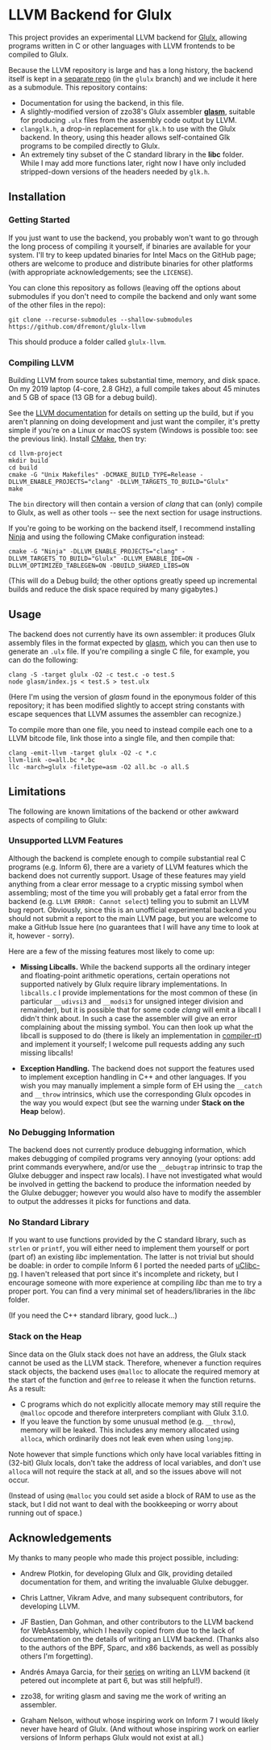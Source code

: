 # LLVM Backend for Glulx

This project provides an experimental LLVM backend for [Glulx](https://www.eblong.com/zarf/glulx/), allowing programs written in C or other languages with LLVM frontends to be compiled to Glulx.

Because the LLVM repository is large and has a long history, the backend itself is kept in a [separate repo](https://github.com/dfremont/llvm-project) (in the `glulx` branch) and we include it here as a submodule.
This repository contains:

* Documentation for using the backend, in this file.
* A slightly-modified version of zzo38's Glulx assembler [**glasm**](https://www.npmjs.com/package/glasm), suitable for producing `.ulx` files from the assembly code output by LLVM.
* `clangglk.h`, a drop-in replacement for `glk.h` to use with the Glulx backend. In theory, using this header allows self-contained Glk programs to be compiled directly to Glulx.
* An extremely tiny subset of the C standard library in the **libc** folder. While I may add more functions later, right now I have only included stripped-down versions of the headers needed by `glk.h`.

## Installation

### Getting Started

If you just want to use the backend, you probably won't want to go through the long process of compiling it yourself, if binaries are available for your system.
I'll try to keep updated binaries for Intel Macs on the GitHub page; others are welcome to produce and distribute binaries for other platforms (with appropriate acknowledgements; see the `LICENSE`).

You can clone this repository as follows (leaving off the options about submodules if you don't need to compile the backend and only want some of the other files in the repo):

```
git clone --recurse-submodules --shallow-submodules https://github.com/dfremont/glulx-llvm
```

This should produce a folder called `glulx-llvm`.

### Compiling LLVM

Building LLVM from source takes substantial time, memory, and disk space.
On my 2019 laptop (4-core, 2.8 GHz), a full compile takes about 45 minutes and 5 GB of space (13 GB for a debug build).

See the [LLVM documentation](https://clang.llvm.org/get_started.html) for details on setting up the build, but if you aren't planning on doing development and just want the compiler, it's pretty simple if you're on a Linux or macOS system (Windows is possible too: see the previous link).
Install [CMake](https://cmake.org/download/), then try:

```
cd llvm-project
mkdir build
cd build
cmake -G "Unix Makefiles" -DCMAKE_BUILD_TYPE=Release -DLLVM_ENABLE_PROJECTS="clang" -DLLVM_TARGETS_TO_BUILD="Glulx"
make
```

The `bin` directory will then contain a version of _clang_ that can (only) compile to Glulx, as well as other tools -- see the next section for usage instructions.

If you're going to be working on the backend itself, I recommend installing [Ninja](https://ninja-build.org/) and using the following CMake configuration instead:

```
cmake -G "Ninja" -DLLVM_ENABLE_PROJECTS="clang" -DLLVM_TARGETS_TO_BUILD="Glulx" -DLLVM_ENABLE_IDE=ON -DLLVM_OPTIMIZED_TABLEGEN=ON -DBUILD_SHARED_LIBS=ON
```

(This will do a Debug build; the other options greatly speed up incremental builds and reduce the disk space required by many gigabytes.)

## Usage

The backend does not currently have its own assembler: it produces Glulx assembly files in the format expected by [glasm](https://www.npmjs.com/package/glasm), which you can then use to generate an `.ulx` file.
If you're compiling a single C file, for example, you can do the following:

```
clang -S -target glulx -O2 -c test.c -o test.S
node glasm/index.js < test.S > test.ulx
```

(Here I'm using the version of _glasm_ found in the eponymous folder of this repository; it has been modified slightly to accept string constants with escape sequences that LLVM assumes the assembler can recognize.)

To compile more than one file, you need to instead compile each one to a LLVM bitcode file, link those into a single file, and then compile that:

```
clang -emit-llvm -target glulx -O2 -c *.c
llvm-link -o=all.bc *.bc
llc -march=glulx -filetype=asm -O2 all.bc -o all.S
```

## Limitations

The following are known limitations of the backend or other awkward aspects of compiling to Glulx:

### Unsupported LLVM Features

Although the backend is complete enough to compile substantial real C programs (e.g. Inform 6), there are a variety of LLVM features which the backend does not currently support.
Usage of these features may yield anything from a clear error message to a cryptic missing symbol when assembling; most of the time you will probably get a fatal error from the backend (e.g. `LLVM ERROR: Cannot select`) telling you to submit an LLVM bug report.
Obviously, since this is an unofficial experimental backend you should not submit a report to the main LLVM page, but you are welcome to make a GitHub Issue here (no guarantees that I will have any time to look at it, however - sorry).

Here are a few of the missing features most likely to come up:

* **Missing Libcalls.** While the backend supports all the ordinary integer and floating-point arithmetic operations, certain operations not supported natively by Glulx require library implementations.
In `libcalls.c` I provide implementations for the most common of these (in particular `__udivsi3` and `__modsi3` for unsigned integer division and remainder), but it is possible that for some code _clang_ will emit a libcall I didn't think about.
In such a case the assembler will give an error complaining about the missing symbol.
You can then look up what the libcall is supposed to do (there is likely an implementation in [compiler-rt](https://compiler-rt.llvm.org/)) and implement it yourself; I welcome pull requests adding any such missing libcalls!

* **Exception Handling.** The backend does not support the features used to implement exception handling in C++ and other languages.
If you wish you may manually implement a simple form of EH using the `__catch` and `__throw` intrinsics, which use the corresponding Glulx opcodes in the way you would expect (but see the warning under **Stack on the Heap** below).

### No Debugging Information

The backend does not currently produce debugging information, which makes debugging of compiled programs very annoying (your options: add print commands everywhere, and/or use the `__debugtrap` intrinsic to trap the Glulxe debugger and inspect raw locals).
I have not investigated what would be involved in getting the backend to produce the information needed by the Glulxe debugger; however you would also have to modify the assembler to output the addresses it picks for functions and data.

### No Standard Library

If you want to use functions provided by the C standard library, such as `strlen` or `printf`, you will either need to implement them yourself or port (part of) an existing _libc_ implementation.
The latter is not trivial but should be doable: in order to compile Inform 6 I ported the needed parts of [uClibc-ng](https://uclibc-ng.org/).
I haven't released that port since it's incomplete and rickety, but I encourage someone with more experience at compiling _libc_ than me to try a proper port.
You can find a very minimal set of headers/libraries in the _libc_ folder.

(If you need the C++ standard library, good luck...)

### Stack on the Heap

Since data on the Glulx stack does not have an address, the Glulx stack cannot be used as the LLVM stack.
Therefore, whenever a function requires stack objects, the backend uses `@malloc` to allocate the required memory at the start of the function and `@mfree` to release it when the function returns.
As a result:

* C programs which do not explicitly allocate memory may still require the `@malloc` opcode and therefore interpreters compliant with Glulx 3.1.0.
* If you leave the function by some unusual method (e.g. `__throw`), memory will be leaked. This includes any memory allocated using `alloca`, which ordinarily does not leak even when using `longjmp`.

Note however that simple functions which only have local variables fitting in (32-bit) Glulx locals, don't take the address of local variables, and don't use `alloca` will not require the stack at all, and so the issues above will not occur.

(Instead of using `@malloc` you could set aside a block of RAM to use as the stack, but I did not want to deal with the bookkeeping or worry about running out of space.)

## Acknowledgements

My thanks to many people who made this project possible, including:

* Andrew Plotkin, for developing Glulx and Glk, providing detailed documentation for them, and writing the invaluable Glulxe debugger.

* Chris Lattner, Vikram Adve, and many subsequent contributors, for developing LLVM.

* JF Bastien, Dan Gohman, and other contributors to the LLVM backend for WebAssembly, which I heavily copied from due to the lack of documentation on the details of writing an LLVM backend. (Thanks also to the authors of the BPF, Sparc, and x86 backends, as well as possibly others I'm forgetting).

* Andrés Amaya Garcia, for their [series](https://sourcecodeartisan.com/2020/09/13/llvm-backend-0.html) on writing an LLVM backend (it petered out incomplete at part 6, but was still helpful!).

* zzo38, for writing glasm and saving me the work of writing an assembler.

* Graham Nelson, without whose inspiring work on Inform 7 I would likely never have heard of Glulx. (And without whose inspiring work on earlier versions of Inform perhaps Glulx would not exist at all.)